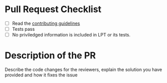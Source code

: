 # Pull Request Checklist

- [ ] Read the [contributing guidelines](https://github.com/finbourne/lusid-python-tools/blob/master/docs/CONTRIBUTING.md)
- [ ] Tests pass
- [ ] No priviledged information is included in LPT or its tests.

# Description of the PR

Describe the code changes for the reviewers, explain the solution you have provided and how it fixes the issue
